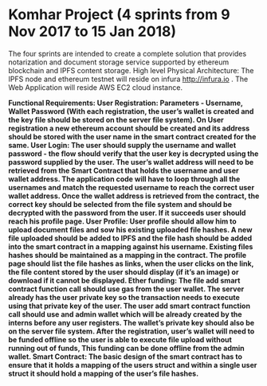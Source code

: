 # Komhar Project (4 sprints from 9 Nov 2017 to 15 Jan 2018)

The four sprints are intended to create a complete solution that provides notarization and document storage service supported by ethereum blockchain and IPFS content storage. High level Physical Architecture: The IPFS node and ethereum testnet will reside on infura http://infura.io . The Web Application will reside AWS EC2 cloud instance. 

<b> Functional Requirements: 
<b>User Registration: Parameters - Username, Wallet Password (With each registration, the user’s wallet is created and the key file should be stored on the server file system). On User registration a new ethereum account should be created and its address should be stored with the user name in the smart contract created for the same. 
<b>User Login: The user should supply the username and wallet password - the flow should verify that the user key is decrypted using the password supplied by the user. The user’s wallet address will need to be retrieved from the Smart Contract that holds the username and user wallet address. The application code will have to loop through all the usernames and match the requested username to reach the correct user wallet address. Once the wallet address is retrieved from the contract, the correct key should be selected from the file system and should be decrypted with the password from the user. If it succeeds user should reach his profile page. 
<b> User Profile: User profile should allow him to upload document files and sow his existing uploaded file hashes. A new file uploaded should be added to IPFS and the file hash should be added into the smart contract in a mapping against his username. Existing files hashes should be maintained as a mapping in the contract. The profile page should list the file hashes as links, when the user clicks on the link, the file content stored by the user should display (if it’s an image) or download if it cannot be displayed. 
<b>Ether funding: The file add smart contract function call should use gas from the user wallet. The server already has the user private key so the transaction needs to execute using that private key of the user. The user add smart contract function call should use and admin wallet which will be already created by the interns before any user registers. The wallet’s private key should also be on the server file system. After the registration, user’s wallet will need to be funded offline so the user is able to execute file upload without running out of funds, This funding can be done offline from the admin wallet. 
<b>Smart Contract: The basic design of the smart contract has to ensure that it holds a mapping of the users struct and within a single user struct it should hold a mapping of the user’s file hashes.
